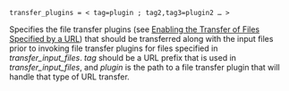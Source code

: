     transfer_plugins = < tag=plugin ; tag2,tag3=plugin2 … >

Specifies the file transfer plugins (see [Enabling the Transfer of Files
Specified by a
URL](https://htcondor.readthedocs.io/en/latest/admin-manual/setting-up-special-environments.html#enabling-the-transfer-of-files-specified-by-a-url))
that should be transferred along with the input files prior to invoking
file transfer plugins for files specified in *transfer_input_files*.
*tag* should be a URL prefix that is used in *transfer_input_files*, and
*plugin* is the path to a file transfer plugin that will handle that
type of URL transfer.
